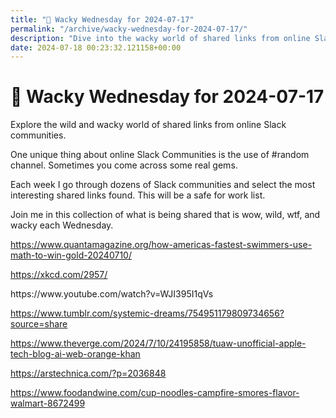 ```yaml
---
title: "🤪 Wacky Wednesday for 2024-07-17"
permalink: "/archive/wacky-wednesday-for-2024-07-17/"
description: "Dive into the wacky world of shared links from online Slack communities in this week&#39;s edition."
date: 2024-07-18 00:23:32.121158+00:00
---
```


<h1><span style="color: rgb(0, 0, 0)">🤪 </span>Wacky Wednesday for 2024-07-17</h1><p>Explore the wild and wacky world of shared links from online Slack communities.</p><p>One unique thing about online Slack Communities is the use of #random channel. Sometimes you come across some real gems.</p><p>Each week I go through dozens of Slack communities and select the most interesting shared links found. This will be a safe for work list.</p><p>Join me in this collection of what is being shared that is wow, wild, wtf, and wacky each Wednesday.</p><p><a target="_blank" rel="noopener noreferrer nofollow" href="https://www.quantamagazine.org/how-americas-fastest-swimmers-use-math-to-win-gold-20240710/">https://www.quantamagazine.org/how-americas-fastest-swimmers-use-math-to-win-gold-20240710/</a></p><p><a target="_blank" rel="noopener noreferrer nofollow" href="https://xkcd.com/2957/">https://xkcd.com/2957/</a></p><p>https://www.youtube.com/watch?v=WJI395I1qVs</p><p><a target="_blank" rel="noopener noreferrer nofollow" href="https://www.tumblr.com/systemic-dreams/754951179809734656?source=share">https://www.tumblr.com/systemic-dreams/754951179809734656?source=share</a></p><p><a target="_blank" rel="noopener noreferrer nofollow" href="https://www.theverge.com/2024/7/10/24195858/tuaw-unofficial-apple-tech-blog-ai-web-orange-khan">https://www.theverge.com/2024/7/10/24195858/tuaw-unofficial-apple-tech-blog-ai-web-orange-khan</a></p><p><a target="_blank" rel="noopener noreferrer nofollow" href="https://arstechnica.com/?p=2036848">https://arstechnica.com/?p=2036848</a></p><p><a target="_blank" rel="noopener noreferrer nofollow" href="https://www.foodandwine.com/cup-noodles-campfire-smores-flavor-walmart-8672499">https://www.foodandwine.com/cup-noodles-campfire-smores-flavor-walmart-8672499</a></p><p></p><p></p><ol class="footnotes"></ol>